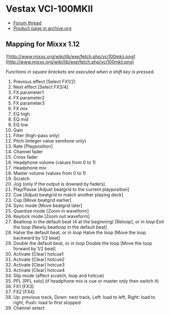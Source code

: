 # Vestax VCI-100MKII

  - [Forum thread](http://www.mixxx.org/forums/viewtopic.php?f=7&t=6038)
  - [Product page in
    archive.org](http://web.archive.org/web/20140809134938/http://www.vestax.com/v/products/detail.php?cate_id=118&parent_id=8)

## Mapping for Mixxx 1.12

![http://www.mixxx.org/wiki/lib/exe/fetch.php/vci100mkii.png](http://www.mixxx.org/wiki/lib/exe/fetch.php/vci100mkii.png)

*Functions in square brackets are executed when a shift key is pressed.*

1.  Previous effect \[Select FX1/2\]
2.  Next effect \[Select FX3/4\]
3.  FX parameter1
4.  FX parameter2
5.  FX parameter3
6.  FX mix
7.  EQ high
8.  EQ mid
9.  EQ low
10. Gain
11. Filter (high-pass only)
12. Pitch (integer value semitone only)
13. Rate \[Playposition\]
14. Channel fader
15. Cross fader
16. Headphone volume (values from 0 to 1)
17. Headphone mix
18. Master volume (values from 0 to 1)
19. Scratch
20. Jog (only if the output is downed by faders)
21. Play/Pause \[Adjust beatgrid to the current playposition\]
22. Cue \[Adjust beatgrid to match another playing deck\]
23. Cup \[Move beatgrid earlier\]
24. Sync mode \[Move beatgrid later\]
25. Quantize mode \[Zoom in waveform\]
26. Keylock mode \[Zoom out waveform\]
27. Beatloop in the default beat (4 at the beginning) \[Reloop\], or *in
    loop* Exit the loop \[Newly beatloop in the default beat\]
28. Halve the default beat, or *in loop* Halve the loop \[Move the loop
    backward by 1/2 beat\]
29. Double the default beat, or *in loop* Double the loop \[Move the
    loop forward by 1/2 beat\]
30. Activate \[Clear\] hotcue1
31. Activate \[Clear\] hotcue2
32. Activate \[Clear\] hotcue3
33. Activate \[Clear\] hotcue4
34. Slip mode (affect scratch, loop and hotcue)
35. PFL \[PFL solo\] (if headphone mix is cue or master only then switch
    it)
36. FX1 \[FX3\]
37. FX2 \[FX4\]
38. Up: previous track, Down: next track, Left: load to left, Right:
    load to right, Push: load to first stopped
39. Channel select

